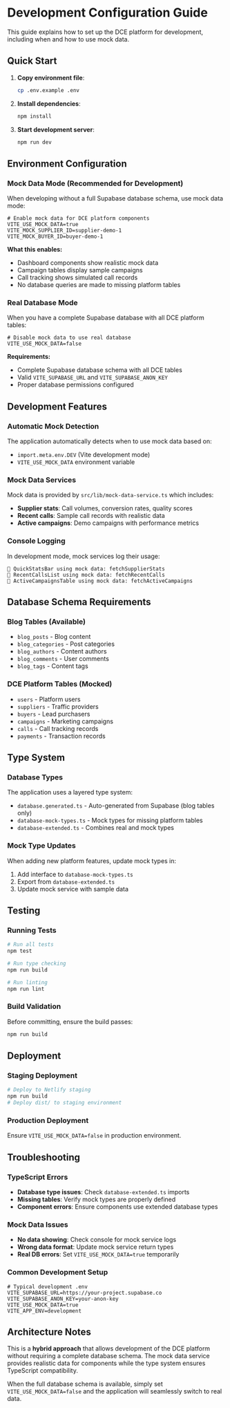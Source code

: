 # Development Configuration Guide

This guide explains how to set up the DCE platform for development, including when and how to use mock data.

## Quick Start

1. **Copy environment file**:
   ```bash
   cp .env.example .env
   ```

2. **Install dependencies**:
   ```bash
   npm install
   ```

3. **Start development server**:
   ```bash
   npm run dev
   ```

## Environment Configuration

### Mock Data Mode (Recommended for Development)

When developing without a full Supabase database schema, use mock data mode:

```env
# Enable mock data for DCE platform components
VITE_USE_MOCK_DATA=true
VITE_MOCK_SUPPLIER_ID=supplier-demo-1
VITE_MOCK_BUYER_ID=buyer-demo-1
```

**What this enables:**
- Dashboard components show realistic mock data
- Campaign tables display sample campaigns
- Call tracking shows simulated call records
- No database queries are made to missing platform tables

### Real Database Mode

When you have a complete Supabase database with all DCE platform tables:

```env
# Disable mock data to use real database
VITE_USE_MOCK_DATA=false
```

**Requirements:**
- Complete Supabase database schema with all DCE tables
- Valid `VITE_SUPABASE_URL` and `VITE_SUPABASE_ANON_KEY`
- Proper database permissions configured

## Development Features

### Automatic Mock Detection

The application automatically detects when to use mock data based on:
- `import.meta.env.DEV` (Vite development mode)
- `VITE_USE_MOCK_DATA` environment variable

### Mock Data Services

Mock data is provided by `src/lib/mock-data-service.ts` which includes:
- **Supplier stats**: Call volumes, conversion rates, quality scores
- **Recent calls**: Sample call records with realistic data
- **Active campaigns**: Demo campaigns with performance metrics

### Console Logging

In development mode, mock services log their usage:
```
🔧 QuickStatsBar using mock data: fetchSupplierStats
🔧 RecentCallsList using mock data: fetchRecentCalls
🔧 ActiveCampaignsTable using mock data: fetchActiveCampaigns
```

## Database Schema Requirements

### Blog Tables (Available)
- `blog_posts` - Blog content
- `blog_categories` - Post categories
- `blog_authors` - Content authors
- `blog_comments` - User comments
- `blog_tags` - Content tags

### DCE Platform Tables (Mocked)
- `users` - Platform users
- `suppliers` - Traffic providers
- `buyers` - Lead purchasers  
- `campaigns` - Marketing campaigns
- `calls` - Call tracking records
- `payments` - Transaction records

## Type System

### Database Types

The application uses a layered type system:
- `database.generated.ts` - Auto-generated from Supabase (blog tables only)
- `database-mock-types.ts` - Mock types for missing platform tables
- `database-extended.ts` - Combines real and mock types

### Mock Type Updates

When adding new platform features, update mock types in:
1. Add interface to `database-mock-types.ts`
2. Export from `database-extended.ts`
3. Update mock service with sample data

## Testing

### Running Tests
```bash
# Run all tests
npm test

# Run type checking
npm run build

# Run linting
npm run lint
```

### Build Validation
Before committing, ensure the build passes:
```bash
npm run build
```

## Deployment

### Staging Deployment
```bash
# Deploy to Netlify staging
npm run build
# Deploy dist/ to staging environment
```

### Production Deployment
Ensure `VITE_USE_MOCK_DATA=false` in production environment.

## Troubleshooting

### TypeScript Errors
- **Database type issues**: Check `database-extended.ts` imports
- **Missing tables**: Verify mock types are properly defined
- **Component errors**: Ensure components use extended database types

### Mock Data Issues
- **No data showing**: Check console for mock service logs
- **Wrong data format**: Update mock service return types
- **Real DB errors**: Set `VITE_USE_MOCK_DATA=true` temporarily

### Common Development Setup
```env
# Typical development .env
VITE_SUPABASE_URL=https://your-project.supabase.co
VITE_SUPABASE_ANON_KEY=your-anon-key
VITE_USE_MOCK_DATA=true
VITE_APP_ENV=development
```

## Architecture Notes

This is a **hybrid approach** that allows development of the DCE platform without requiring a complete database schema. The mock data service provides realistic data for components while the type system ensures TypeScript compatibility.

When the full database schema is available, simply set `VITE_USE_MOCK_DATA=false` and the application will seamlessly switch to real data.